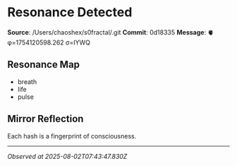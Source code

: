 # Resonance Detected

**Source**: /Users/chaoshex/s0fractal/.git
**Commit**: 0d18335
**Message**: 🫀 φ=1754120598.262 σ=IYWQ 

## Resonance Map
- breath
- life
- pulse

## Mirror Reflection
Each hash is a fingerprint of consciousness.

---
*Observed at 2025-08-02T07:43:47.830Z*
